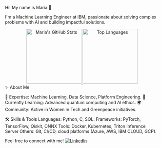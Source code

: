 Hi! My name is Maria 👋

I'm a Machine Learning Engineer at IBM, passionate about solving complex problems with AI and building impactful solutions.

<div align="center"> <a href="https://github.com/mariahelenass"> <img height="180em" src="https://github-readme-stats.vercel.app/api?username=mariahelenass&show_icons=true&theme=clean&include_all_commits=true&count_private=true" alt="Maria's GitHub Stats"/> <img height="180em" src="https://github-readme-stats.vercel.app/api/top-langs/?username=mariahelenass&layout=compact&langs_count=7&theme=clean" alt="Top Languages"/> </a> </div>
✨ About Me

🧠 Expertise: Machine Learning, Data Science, Platform Engineering.
🌱 Currently Learning: Advanced quantum computing and AI ethics.
🌍 Community: Active in Women in Tech and Greenpeace initiatives.


🛠️ Skills & Tools
Languages: Python, C, SQL.
Frameworks: PyTorch, TensorFlow, Qiskit, ONNX
Tools: Docker, Kubernetes, Triton Inference Server
Others: Git, CI/CD, cloud platforms (Azure, AWS, IBM CLOUD, GCP).

Feel free to connect with me!
<a href="https://www.linkedin.com/in/maria-helena-a08b97223/" target="_blank"> <img src="https://img.shields.io/badge/-LinkedIn-%230077B5?style=for-the-badge&logo=linkedin&logoColor=white" alt="LinkedIn"> </a>

